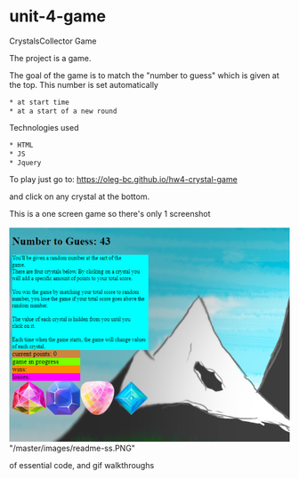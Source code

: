 # unit-4-game
CrystalsCollector Game

The project is a game.

The goal of the game is to match the "number to guess" which is given at the top.
This number is set automatically 

    * at start time 
    * at a start of a new round

Technologies used

    * HTML
    * JS
    * Jquery


To play just go to:  https://oleg-bc.github.io/hw4-crystal-game

and click on any crystal at the bottom.

This is a one screen game so there's only 1 screenshot

![game screenshot]( https://github.com/oleg-bc/hw4-crystal-game/blob/master/images/readme-ss.PNG "Game screen shot 1")
"/master/images/readme-ss.PNG"

 of essential code, and gif walkthroughs
